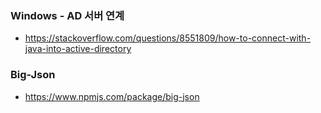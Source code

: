 

### Windows - AD 서버 연계

- https://stackoverflow.com/questions/8551809/how-to-connect-with-java-into-active-directory


### Big-Json

- https://www.npmjs.com/package/big-json